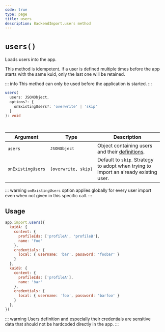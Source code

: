 ```yaml
---
code: true
type: page
title: users
description: BackendImport.users method
---
```


# `users()`

<SinceBadge version="2.14.0" />

Loads users into the app.

This method is idempotent. If a user is defined multiple times before the app starts with the same kuid, only the last one will be retained.

::: info
This method can only be used before the application is started.
:::

```ts
users(
  users: JSONObject,
  options?: {
    onExistingUsers?: 'overwrite' | 'skip'
  }
): void
```

<br/>

| Argument          | Type                                     | Description                   |
|-------------------|------------------------------------------|-------------------------------|
| `users`           | <pre>JSONObject</pre>                    | Object containing users and their [definitions](/core/2/guides/main-concepts/permissions#users). |
| `onExistingUsers` | <pre>[`overwrite`, `skip`]</pre>         | Default to `skip`. Strategy to adopt when trying to import an already existing user.

::: warning
`onExistingUsers` option applies globally for every user import even when not given in this specific call.
:::

## Usage

```js
app.import.users({
  kuidA: {
    content: {
      profileIds: ['profileA', 'profileB'],
      name: 'foo'
    },
    credentials: {
      local: { username: 'bar', password: 'foobar' }
    }
  },
  kuidB: {
    content: {
      profileIds: ['profileA'],
      name: 'bar'
    },
    credentials: {
      local: { username: 'foo', password: 'barfoo' }
    }
  },
})
```

::: warning
Users definition and especially their credentials are sensitive data that should not be hardcoded directly in the app.
:::